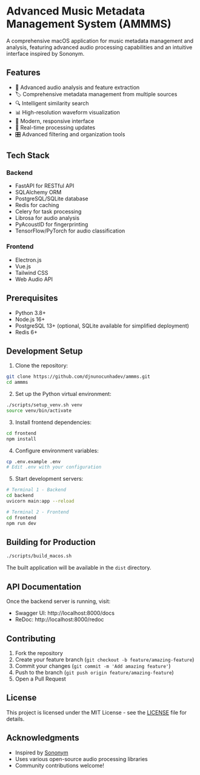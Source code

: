# Advanced Music Metadata Management System (AMMMS)

A comprehensive macOS application for music metadata management and analysis, featuring advanced audio processing capabilities and an intuitive interface inspired by Sononym.

## Features

- 🎵 Advanced audio analysis and feature extraction
- 🏷️ Comprehensive metadata management from multiple sources
- 🔍 Intelligent similarity search
- 📊 High-resolution waveform visualization
- 🎨 Modern, responsive interface
- 🔄 Real-time processing updates
- 🎛️ Advanced filtering and organization tools

## Tech Stack

### Backend
- FastAPI for RESTful API
- SQLAlchemy ORM
- PostgreSQL/SQLite database
- Redis for caching
- Celery for task processing
- Librosa for audio analysis
- PyAcoustID for fingerprinting
- TensorFlow/PyTorch for audio classification

### Frontend
- Electron.js
- Vue.js
- Tailwind CSS
- Web Audio API

## Prerequisites

- Python 3.8+
- Node.js 16+
- PostgreSQL 13+ (optional, SQLite available for simplified deployment)
- Redis 6+

## Development Setup

1. Clone the repository:
```bash
git clone https://github.com/djnunocunhadev/ammms.git
cd ammms
```

2. Set up the Python virtual environment:
```bash
./scripts/setup_venv.sh venv
source venv/bin/activate
```

3. Install frontend dependencies:
```bash
cd frontend
npm install
```

4. Configure environment variables:
```bash
cp .env.example .env
# Edit .env with your configuration
```

5. Start development servers:
```bash
# Terminal 1 - Backend
cd backend
uvicorn main:app --reload

# Terminal 2 - Frontend
cd frontend
npm run dev
```

## Building for Production

```bash
./scripts/build_macos.sh
```

The built application will be available in the `dist` directory.

## API Documentation

Once the backend server is running, visit:
- Swagger UI: http://localhost:8000/docs
- ReDoc: http://localhost:8000/redoc

## Contributing

1. Fork the repository
2. Create your feature branch (`git checkout -b feature/amazing-feature`)
3. Commit your changes (`git commit -m 'Add amazing feature'`)
4. Push to the branch (`git push origin feature/amazing-feature`)
5. Open a Pull Request

## License

This project is licensed under the MIT License - see the [LICENSE](LICENSE) file for details.

## Acknowledgments

- Inspired by [Sononym](https://www.sononym.net)
- Uses various open-source audio processing libraries
- Community contributions welcome!